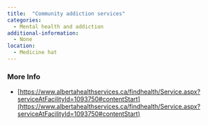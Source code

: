 ```yaml
---
title:  "Community addiction services"
categories: 
  - Mental health and addiction
additional-information:
  - None
location:
  - Medicine hat
---
```


### More Info
- [https://www.albertahealthservices.ca/findhealth/Service.aspx?serviceAtFacilityId=1093750#contentStart](https://www.albertahealthservices.ca/findhealth/Service.aspx?serviceAtFacilityId=1093750#contentStart)
